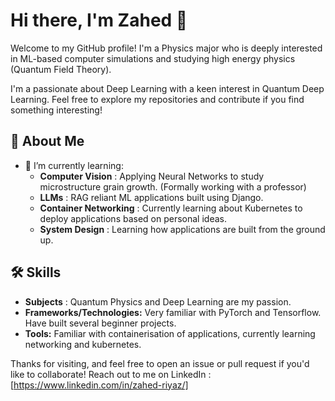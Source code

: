 # Hi there, I'm Zahed 👋

Welcome to my GitHub profile! I'm a Physics major who is deeply interested in ML-based computer simulations and studying high energy physics (Quantum Field Theory).

I'm a passionate about Deep Learning with a keen interest in Quantum Deep Learning. Feel free to explore my repositories and contribute if you find something interesting!

## 🚀 About Me

- 🌱 I’m currently learning:
    - **Computer Vision** : Applying Neural Networks to study microstructure grain growth. (Formally working with a professor)
    - **LLMs** : RAG reliant ML applications built using Django.
    - **Container Networking** : Currently learning about Kubernetes to deploy applications based on personal ideas.
    - **System Design** : Learning how applications are built from the ground up.
## 🛠️ Skills

- **Subjects** : Quantum Physics and Deep Learning are my passion.
- **Frameworks/Technologies:** Very familiar with PyTorch and Tensorflow. Have built several beginner projects.
- **Tools:** Familiar with containerisation of applications, currently learning networking and kubernetes.


Thanks for visiting, and feel free to open an issue or pull request if you'd like to collaborate!
Reach out to me on LinkedIn : [https://www.linkedin.com/in/zahed-riyaz/]
